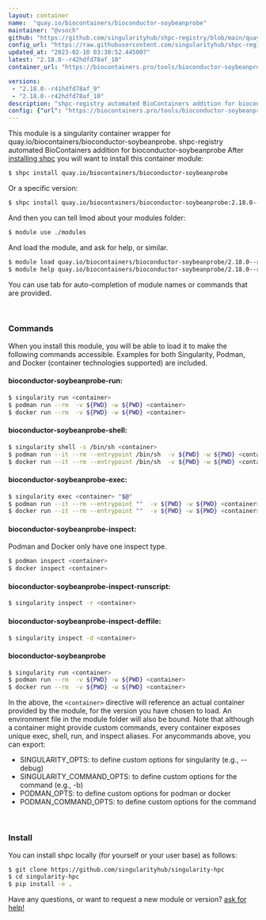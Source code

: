 ```yaml
---
layout: container
name:  "quay.io/biocontainers/bioconductor-soybeanprobe"
maintainer: "@vsoch"
github: "https://github.com/singularityhub/shpc-registry/blob/main/quay.io/biocontainers/bioconductor-soybeanprobe/container.yaml"
config_url: "https://raw.githubusercontent.com/singularityhub/shpc-registry/main/quay.io/biocontainers/bioconductor-soybeanprobe/container.yaml"
updated_at: "2023-02-10 03:38:52.445007"
latest: "2.18.0--r42hdfd78af_10"
container_url: "https://biocontainers.pro/tools/bioconductor-soybeanprobe"

versions:
 - "2.18.0--r41hdfd78af_9"
 - "2.18.0--r42hdfd78af_10"
description: "shpc-registry automated BioContainers addition for bioconductor-soybeanprobe"
config: {"url": "https://biocontainers.pro/tools/bioconductor-soybeanprobe", "maintainer": "@vsoch", "description": "shpc-registry automated BioContainers addition for bioconductor-soybeanprobe", "latest": {"2.18.0--r42hdfd78af_10": "sha256:9b04c483828c04bafc13325c589c59a53ea3b3916dc1b329371847c355f16871"}, "tags": {"2.18.0--r41hdfd78af_9": "sha256:7359ed7d23d87323de396b142cedc67a4536be4626246e92ede1c4f2115e9737", "2.18.0--r42hdfd78af_10": "sha256:9b04c483828c04bafc13325c589c59a53ea3b3916dc1b329371847c355f16871"}, "docker": "quay.io/biocontainers/bioconductor-soybeanprobe"}
---
```


This module is a singularity container wrapper for quay.io/biocontainers/bioconductor-soybeanprobe.
shpc-registry automated BioContainers addition for bioconductor-soybeanprobe
After [installing shpc](#install) you will want to install this container module:


```bash
$ shpc install quay.io/biocontainers/bioconductor-soybeanprobe
```

Or a specific version:

```bash
$ shpc install quay.io/biocontainers/bioconductor-soybeanprobe:2.18.0--r42hdfd78af_10
```

And then you can tell lmod about your modules folder:

```bash
$ module use ./modules
```

And load the module, and ask for help, or similar.

```bash
$ module load quay.io/biocontainers/bioconductor-soybeanprobe/2.18.0--r42hdfd78af_10
$ module help quay.io/biocontainers/bioconductor-soybeanprobe/2.18.0--r42hdfd78af_10
```

You can use tab for auto-completion of module names or commands that are provided.

<br>

### Commands

When you install this module, you will be able to load it to make the following commands accessible.
Examples for both Singularity, Podman, and Docker (container technologies supported) are included.

#### bioconductor-soybeanprobe-run:

```bash
$ singularity run <container>
$ podman run --rm  -v ${PWD} -w ${PWD} <container>
$ docker run --rm  -v ${PWD} -w ${PWD} <container>
```

#### bioconductor-soybeanprobe-shell:

```bash
$ singularity shell -s /bin/sh <container>
$ podman run --it --rm --entrypoint /bin/sh  -v ${PWD} -w ${PWD} <container>
$ docker run --it --rm --entrypoint /bin/sh  -v ${PWD} -w ${PWD} <container>
```

#### bioconductor-soybeanprobe-exec:

```bash
$ singularity exec <container> "$@"
$ podman run --it --rm --entrypoint ""  -v ${PWD} -w ${PWD} <container> "$@"
$ docker run --it --rm --entrypoint ""  -v ${PWD} -w ${PWD} <container> "$@"
```

#### bioconductor-soybeanprobe-inspect:

Podman and Docker only have one inspect type.

```bash
$ podman inspect <container>
$ docker inspect <container>
```

#### bioconductor-soybeanprobe-inspect-runscript:

```bash
$ singularity inspect -r <container>
```

#### bioconductor-soybeanprobe-inspect-deffile:

```bash
$ singularity inspect -d <container>
```



#### bioconductor-soybeanprobe

```bash
$ singularity run <container>
$ podman run --rm  -v ${PWD} -w ${PWD} <container>
$ docker run --rm  -v ${PWD} -w ${PWD} <container>
```


In the above, the `<container>` directive will reference an actual container provided
by the module, for the version you have chosen to load. An environment file in the
module folder will also be bound. Note that although a container
might provide custom commands, every container exposes unique exec, shell, run, and
inspect aliases. For anycommands above, you can export:

 - SINGULARITY_OPTS: to define custom options for singularity (e.g., --debug)
 - SINGULARITY_COMMAND_OPTS: to define custom options for the command (e.g., -b)
 - PODMAN_OPTS: to define custom options for podman or docker
 - PODMAN_COMMAND_OPTS: to define custom options for the command

<br>

### Install

You can install shpc locally (for yourself or your user base) as follows:

```bash
$ git clone https://github.com/singularityhub/singularity-hpc
$ cd singularity-hpc
$ pip install -e .
```

Have any questions, or want to request a new module or version? [ask for help!](https://github.com/singularityhub/singularity-hpc/issues)